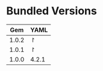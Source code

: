 # Bundled Versions

| Gem    | YAML   |
|--------|--------|
| 1.0.2  | ↾      |
| 1.0.1  | ↾      |
| 1.0.0  | 4.2.1  |
